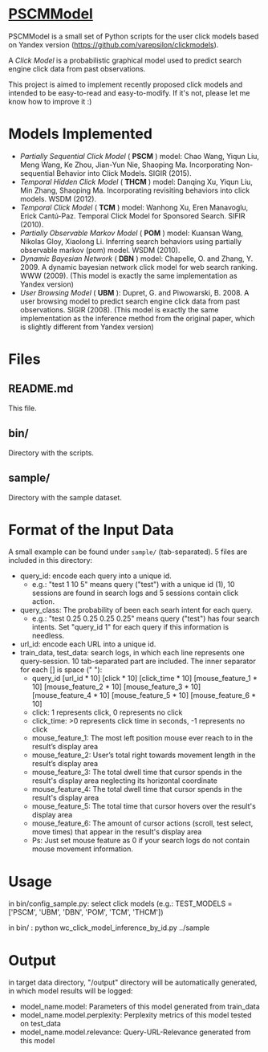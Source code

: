 # [PSCMModel](https://github.com/THUIR/PSCMModel)

PSCMModel is a small set of Python scripts for the user click models based on Yandex version (https://github.com/varepsilon/clickmodels). 

A *Click Model* is a probabilistic graphical model used to predict search engine click data from past observations.

This project is aimed to implement recently proposed click models and intended to be easy-to-read and easy-to-modify. If it's not, please let me know how to improve it :)

# Models Implemented
- *Partially Sequential Click Model* ( **PSCM** ) model: Chao Wang, Yiqun Liu, Meng Wang, Ke Zhou, Jian-Yun Nie, Shaoping Ma. Incorporating Non-sequential Behavior into Click Models. SIGIR (2015).
- *Temporal Hidden Click Model* ( **THCM** ) model: Danqing Xu, Yiqun Liu, Min Zhang, Shaoping Ma. Incorporating revisiting behaviors into click models. WSDM (2012).
- *Temporal Click Model* ( **TCM** ) model: Wanhong Xu, Eren Manavoglu, Erick Cantú-Paz. Temporal Click Model for Sponsored Search. SIFIR (2010).
- *Partially Observable Markov Model* ( **POM** ) model: Kuansan Wang, Nikolas Gloy, Xiaolong Li. Inferring search behaviors using partially observable markov (pom) model. WSDM (2010).
- *Dynamic Bayesian Network* ( **DBN** ) model: Chapelle, O. and Zhang, Y. 2009. A dynamic bayesian network click model for web search ranking. WWW (2009). (This model is exactly the same implementation as Yandex version)
- *User Browsing Model* ( **UBM** ): Dupret, G. and Piwowarski, B. 2008. A user browsing model to predict search engine click data from past observations. SIGIR (2008). (This model is exactly the same implementation as the inference method from the original paper, which is slightly different from Yandex version)

# Files
## README.md
This file.
 
## bin/
Directory with the scripts.

## sample/

Directory with the sample dataset.

# Format of the Input Data 
A small example can be found under `sample/` (tab-separated). 5 files are included in this directory:

- query_id: encode each query into a unique id. 
  - e.g.: "test  1 10  5" means query ("test") with a unique id (1), 10 sessions are found in search logs and 5 sessions contain click action.
- query_class: The probability of been each searh intent for each query. 
  - e.g.: "test 0.25  0.25  0.25  0.25" means query ("test") has four search intents. Set "query_id 1" for each query if this information is needless.
- url_id: encode each URL into a unique id.
- train_data, test_data: search logs, in which each line represents one query-session. 10 tab-separated part are included. The inner separator for each [] is space (" "): 
  - query_id  [url_id * 10] [click * 10]  [click_time * 10] [mouse_feature_1 * 10] [mouse_feature_2 * 10]  [mouse_feature_3 * 10]  [mouse_feature_4 * 10]  [mouse_feature_5 * 10]  [mouse_feature_6 * 10]
  - click: 1 represents click, 0 represents no click
  - click_time: >0 represents click time in seconds, -1 represents no click
  - mouse_feature_1: The most left position mouse ever reach to in the result’s display area
  - mouse_feature_2: User’s total right towards movement length in the result’s display area
  - mouse_feature_3: The total dwell time that cursor spends in the result's display area neglecting its horizontal coordinate
  - mouse_feature_4: The total dwell time that cursor spends in the result's display area
  - mouse_feature_5: The total time that cursor hovers over the result's display area
  - mouse_feature_6: The amount of cursor actions (scroll, test select, move times) that appear in the result's display area
  - Ps: Just set mouse feature as 0 if your search logs do not contain mouse movement information.



# Usage
in bin/config_sample.py: select click models (e.g.: TEST_MODELS = ['PSCM', 'UBM', 'DBN', 'POM', 'TCM', 'THCM'])

in bin/ : python wc_click_model_inference_by_id.py ../sample

# Output
in target data directory, "/output" directory will be automatically generated, in which model results will be logged:
- model_name.model: Parameters of this model generated from train_data
- model_name.model.perplexity: Perplexity metrics of this model tested on test_data
- model_name.model.relevance: Query-URL-Relevance generated from this model 





